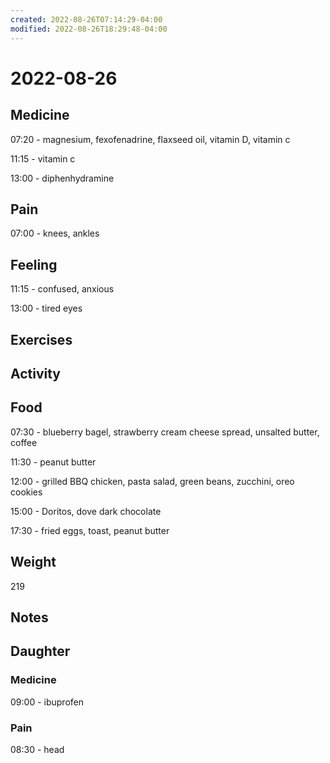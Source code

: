 ```yaml
---
created: 2022-08-26T07:14:29-04:00
modified: 2022-08-26T18:29:48-04:00
---
```


# 2022-08-26

## Medicine

07:20 - magnesium, fexofenadrine, flaxseed oil, vitamin D, vitamin c 

11:15 - vitamin c 

13:00 - diphenhydramine 

## Pain

07:00 - knees, ankles

## Feeling

11:15 - confused, anxious

13:00 - tired eyes


## Exercises


## Activity


## Food

07:30 - blueberry bagel, strawberry cream cheese spread, unsalted butter, coffee 

11:30 - peanut butter

12:00 - grilled BBQ chicken, pasta salad, green beans, zucchini, oreo cookies

15:00 - Doritos, dove dark chocolate

17:30 - fried eggs, toast, peanut butter

## Weight

219

## Notes



## Daughter


### Medicine

09:00 - ibuprofen 


### Pain

08:30 - head
